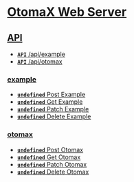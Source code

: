 # [OtomaX Web Server]()

## [API]()
- [**<code>API</code>** /api/example]()
- [**<code>API</code>** /api/otomax]()

### [example]()
- [**<code>undefined</code>** Post Example](./docs/example/post-example.md)
- [**<code>undefined</code>** Get Example](./docs/example/get-example.md)
- [**<code>undefined</code>** Patch Example](./docs/example/patch-example.md)
- [**<code>undefined</code>** Delete Example](./docs/example/delete-example.md)

### [otomax]()
- [**<code>undefined</code>** Post Otomax](./docs/otomax/post-otomax.md)
- [**<code>undefined</code>** Get Otomax](./docs/otomax/get-otomax.md)
- [**<code>undefined</code>** Patch Otomax](./docs/otomax/patch-otomax.md)
- [**<code>undefined</code>** Delete Otomax](./docs/otomax/delete-otomax.md)

